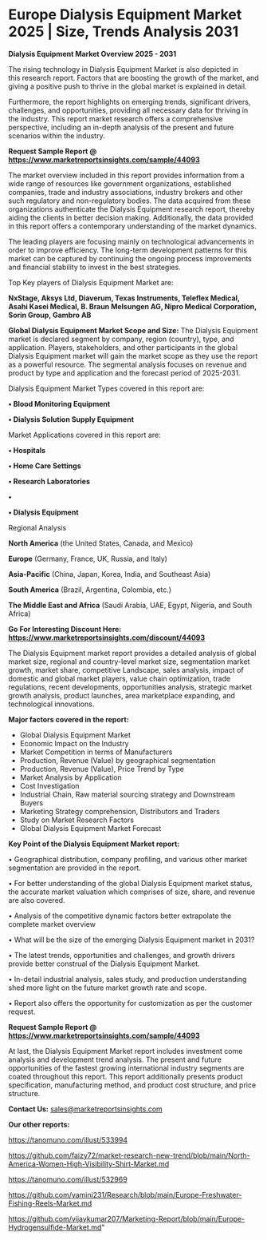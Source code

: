 # Europe Dialysis Equipment Market 2025 | Size, Trends Analysis 2031

<Strong> Dialysis Equipment Market Overview 2025 - 2031</strong>

The rising technology in Dialysis Equipment Market is also depicted in this research report. Factors that are boosting the growth of the market, and giving a positive push to thrive in the global market is explained in detail.

Furthermore, the report highlights on emerging trends, significant drivers, challenges, and opportunities, providing all necessary data for thriving in the industry. This report market research offers a comprehensive perspective, including an in-depth analysis of the present and future scenarios within the industry.

<strong>Request Sample Report @ <a href=https://www.marketreportsinsights.com/sample/44093>https://www.marketreportsinsights.com/sample/44093</a></strong>

The market overview included in this report provides information from a wide range of resources like government organizations, established companies, trade and industry associations, industry brokers and other such regulatory and non-regulatory bodies. The data acquired from these organizations authenticate the Dialysis Equipment research report, thereby aiding the clients in better decision making. Additionally, the data provided in this report offers a contemporary understanding of the market dynamics.

The leading players are focusing mainly on technological advancements in order to improve efficiency. The long-term development patterns for this market can be captured by continuing the ongoing process improvements and financial stability to invest in the best strategies.

Top Key players of Dialysis Equipment Market are:

<strong>NxStage, Aksys Ltd, Diaverum, Texas Instruments, Teleflex Medical, Asahi Kasei Medical, B. Braun Melsungen AG, Nipro Medical Corporation, Sorin Group, Gambro AB</strong>

<strong><b>Global Dialysis Equipment Market Scope and Size:</b></strong>
The Dialysis Equipment market is declared segment by company, region (country), type, and application. Players, stakeholders, and other participants in the global Dialysis Equipment market will gain the market scope as they use the report as a powerful resource. The segmental analysis focuses on revenue and product by type and application and the forecast period of 2025-2031.

Dialysis Equipment Market Types covered in this report are:

<strong>•  Blood Monitoring Equipment

•  Dialysis Solution Supply Equipment</strong>

Market Applications covered in this report are:

<strong>•  Hospitals

•  Home Care Settings

•  Research Laboratories

•  

•  Dialysis Equipment</strong> 

Regional Analysis

<strong>North America</strong> (the United States, Canada, and Mexico)

<strong>Europe</strong> (Germany, France, UK, Russia, and Italy)

<strong>Asia-Pacific</strong> (China, Japan, Korea, India, and Southeast Asia)

<strong>South America</strong> (Brazil, Argentina, Colombia, etc.)

<strong>The Middle East and Africa</strong> (Saudi Arabia, UAE, Egypt, Nigeria, and South Africa)

<strong>Go For Interesting Discount Here: <a href=https://www.marketreportsinsights.com/discount/44093>https://www.marketreportsinsights.com/discount/44093</a></strong>

The Dialysis Equipment market report provides a detailed analysis of global market size, regional and country-level market size, segmentation market growth, market share, competitive Landscape, sales analysis, impact of domestic and global market players, value chain optimization, trade regulations, recent developments, opportunities analysis, strategic market growth analysis, product launches, area marketplace expanding, and technological innovations.

<strong><b>Major factors covered in the report:</b></strong>
<ul>
  <li>Global Dialysis Equipment Market </li>
  <li>Economic Impact on the Industry</li>
  <li>Market Competition in terms of Manufacturers</li>
  <li>Production, Revenue (Value) by geographical segmentation</li>
  <li>Production, Revenue (Value), Price Trend by Type</li>
  <li>Market Analysis by Application</li>
  <li>Cost Investigation</li>
  <li>Industrial Chain, Raw material sourcing strategy and Downstream Buyers</li>
  <li>Marketing Strategy comprehension, Distributors and Traders</li>
  <li>Study on Market Research Factors</li>
  <li>Global Dialysis Equipment Market Forecast</li>
</ul>

<strong><b>Key Point of the Dialysis Equipment Market report:</b></strong>

• Geographical distribution, company profiling, and various other market segmentation are provided in the report.

• For better understanding of the global Dialysis Equipment market status, the accurate market valuation which comprises of size, share, and revenue are also covered.

• Analysis of the competitive dynamic factors better extrapolate the complete market overview

• What will be the size of the emerging Dialysis Equipment market in 2031?

• The latest trends, opportunities and challenges, and growth drivers provide better construal of the Dialysis Equipment Market.

• In-detail industrial analysis, sales study, and production understanding shed more light on the future market growth rate and scope.

• Report also offers the opportunity for customization as per the customer request.

<strong>Request Sample Report @ <a href=https://www.marketreportsinsights.com/sample/44093>https://www.marketreportsinsights.com/sample/44093</a></strong>

At last, the Dialysis Equipment Market report includes investment come analysis and development trend analysis. The present and future opportunities of the fastest growing international industry segments are coated throughout this report. This report additionally presents product specification, manufacturing method, and product cost structure, and price structure.

<strong>Contact Us:</strong>
sales@marketreportsinsights.com

<strong>Our other reports:</strong>

<a href=https://tanomuno.com/illust/533994>https://tanomuno.com/illust/533994</a>

<a href=https://github.com/faizy72/market-research-new-trend/blob/main/North-America-Women-High-Visibility-Shirt-Market.md>https://github.com/faizy72/market-research-new-trend/blob/main/North-America-Women-High-Visibility-Shirt-Market.md</a>

<a href=https://tanomuno.com/illust/532969>https://tanomuno.com/illust/532969</a>

<a href=https://github.com/yamini231/Research/blob/main/Europe-Freshwater-Fishing-Reels-Market.md>https://github.com/yamini231/Research/blob/main/Europe-Freshwater-Fishing-Reels-Market.md</a>

<a href=https://github.com/vijaykumar207/Marketing-Report/blob/main/Europe-Hydrogensulfide-Market.md>https://github.com/vijaykumar207/Marketing-Report/blob/main/Europe-Hydrogensulfide-Market.md</a>"
